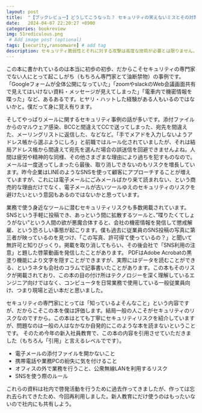 ```yaml
---
layout: post
title:  "【ブックレビュー】どうしてこうなった？ セキュリティの笑えないミスとその対策51 ちょっとした手違いや知識不足が招いた事故から学ぶITリテラシー"
date:   2024-04-07 22:20:27 +0900
categories: bookreview
img: 51rediculous.png
 # Add image post (optional)
tags: [security,ransomware] # add tag
description: セキュリティ脆弱性とそれに対する攻撃は高度な技術が必要とは限りません。あまりにも初歩的なケアレスミスが原因になることもあるのです
---
```


この本に書かれているのは本当に初歩の初歩、だからこそセキュリティの専門家でない人にとって起こしがち（もちろん専門家とて油断禁物）の事例です。
「Googleフォームが全体公開になっていた」「zoomやslackのWeb会議画面共有で見えてはいけない資料・メッセージが見えてしまった」「電車内で機密情報を喋った」など、あるあるです。ヒヤリ・ハットした経験がある人もいるのではないかと。僕だって身に覚え有ります。

そしてやっぱりメールに関するセキュリティ事例の話が多いです。添付ファイルからのマルウェア感染、BCCと間違えてCCで送ってしまった、宛先を間違えた、メーリングリストに返信した、などなど。「手でメアドを入力しないようアドレス帳から選ぶようにしろ」と前職ではルール化されていましたが、それは結局アドレス帳から間違えて宛先を選んだ場合の誤送信を回避できませんよね。人間は疲労や精神的な同様、その他さまざまな理由により過ちを犯すものなので。メールは一度送ってしまったら最後、取り消しできないのもリスクを増長しています。昨今企業はLINEのようなSNSを使って顧客にアプローチすることが増えていますが、これには電子メールにごみメールばかり来て読まれない、という商売的な理由だけでなく、電子メールが古いツールゆえのセキュリティのリスクを避けたいという意図もあるのではないかと思っています。

業務で使う身近なツールに潜むセキュリティリスクも多数掲載されています。SNSという手軽に投稿でき、あっという間に拡散するツールと、”喋りたくてしょうがない”という人間の欲が悪魔合体すると、会社の機密情報を発信して懲戒解雇、という恐ろしい事態が起こります。僕も過去に従業員のSNS投稿の写真に第三者が映っているのを見つけ、「この写真、許可得て使っているの？」と聞いて無許可と知りびっくり。掲載を取り消してもらい、その後会社で「SNS利用の注意」と題した啓蒙動画を発信したことがあります。
PDFはAdobe Acrobatの黒塗り機能により文字を隠すことができますが、実際にはデータを読むことができる、というネタも会社のコラムで記事書いたことがあります。この本もそのリスクが掲載されており、この本の目の付け所はテクノロジーを深く理解しているエンジニア向けではなく、コンピュータを日常業務で使用している一般従業員向け、つまり現場と近い本だと思いました。

セキュリティの専門家にとっては「知っているよそんなこと」という内容ですが、だからこそこの本を僕は評価します。結局一般の人こそがセキュリティのリスクなのですから。この本はとても丁寧にセキュリティリスクを紹介していますが、問題なのは一般の人はなかなか自発的にこのような本を読まないということです。
そのため今年の新入社員教育で、この本の内容を引用させていただきました（もちろん「引用」と言えるレベルでです）。

- 電子メールの添付ファイルを開かないこと
- 携帯電話や業務PCの紛失に気を付けること
- オフィスの外で業務を行うこと、公衆無線LANを利用するリスク
- SNSを使う際のルール

これらの資料は社内で啓発活動を行うために過去作ってきましたが、作っては忘れ去られてきたため、今回再利用しました。新人教育にだけ使うのはもったいないので社内にも共有しよう。